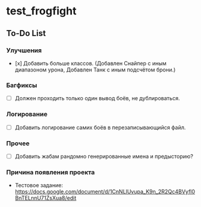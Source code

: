 # test_frogfight

## To-Do List

### Улучшения
- [х] Добавить больше классов. (Добавлен Снайпер с иным диапазоном урона, Добавлен Танк с иным подсчётом брони.)

### Багфиксы
- [ ] Должен проходить только один вывод боёв, не дублироваться.

### Логирование
- [ ] Добавить логирование самих боёв в перезаписывающийся файл.

### Прочее
- [ ] Добавить жабам рандомно генерированные имена и предысторию?

### Причина появления проекта
- Тестовое задание: https://docs.google.com/document/d/1CnNLlUvupa_K9n_2R2Qc4BVyfl0BnTELnnU71ZsXua8/edit